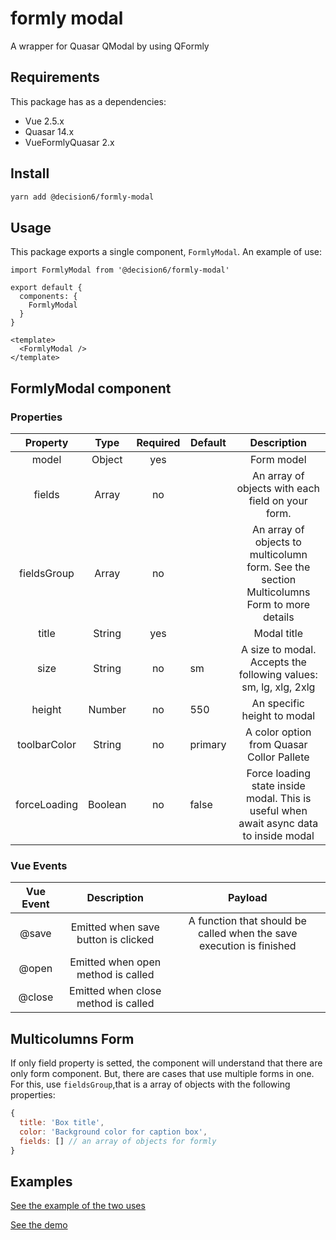 # formly modal

A wrapper for Quasar QModal by using QFormly

## Requirements

This package has as a dependencies:

- Vue 2.5.x
- Quasar 14.x
- VueFormlyQuasar 2.x

## Install

```sh
yarn add @decision6/formly-modal
```

## Usage

This package exports a single component, `FormlyModal`. An example of use:

```vue
import FormlyModal from '@decision6/formly-modal'

export default {
  components: {
    FormlyModal
  }
}

<template>
  <FormlyModal />
</template>
```

## FormlyModal component

### Properties

|   Property   |   Type  | Required | Default |                                         Description                                        |
|:------------:|:-------:|:--------:|---------|:------------------------------------------------------------------------------------------:|
|     model    |  Object |    yes   |         |                                         Form model                                         |
|    fields    |  Array  |    no    |         |                      An array of objects with each field on your form.                     |
|  fieldsGroup |  Array  |    no    |         | An array of objects to multicolumn form. See the section Multicolumns Form to more details |
|     title    |  String |    yes   |         |                                         Modal title                                        |
|     size     |  String |    no    |    sm   |              A size to modal. Accepts the following values: sm, lg, xlg, 2xlg              |
|    height    |  Number |    no    |   550   |                                 An specific height to modal                                |
| toolbarColor |  String |    no    | primary |                          A color option from Quasar Collor Pallete                         |
| forceLoading | Boolean |    no    |  false  |   Force loading state inside modal. This is useful when await async data to inside modal   |

### Vue Events

| Vue Event |             Description             |                                Payload                               |
|:---------:|:-----------------------------------:|:--------------------------------------------------------------------:|
|   @save   | Emitted when save button is clicked | A function that should be called when the save execution is finished |
|   @open   |  Emitted when open method is called |                                                                      |
|   @close  | Emitted when close method is called |                                                                      |

## Multicolumns Form

If only field property is setted, the component will understand that there are only form component. But, there are cases that use multiple forms in one. For this, use `fieldsGroup`,that is a array of objects with the following properties:

```js
{
  title: 'Box title',
  color: 'Background color for caption box',
  fields: [] // an array of objects for formly
}
```

## Examples

[See the example of the two uses](./docs/src/components/Modals/index.vue)

[See the demo](http://labs.decision6.com/formly-modal)
